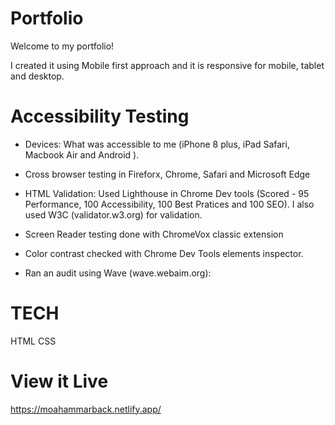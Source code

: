# Portfolio
Welcome to my portfolio!

I created it using Mobile first approach and it is responsive for mobile, tablet and desktop. 


# Accessibility Testing

- Devices: What was accessible to me (iPhone 8 plus, iPad Safari, Macbook Air and Android ).

- Cross browser testing in Fireforx, Chrome, Safari and Microsoft Edge 

- HTML Validation: Used Lighthouse in Chrome Dev tools (Scored -  95 Performance, 100 Accessibility, 100 Best Pratices and 100 SEO).
I also used W3C (validator.w3.org) for validation.

- Screen Reader testing done with ChromeVox classic extension

- Color contrast checked with Chrome Dev Tools elements inspector.

- Ran an audit using Wave (wave.webaim.org): 

# TECH

HTML
CSS

# View it Live
https://moahammarback.netlify.app/
